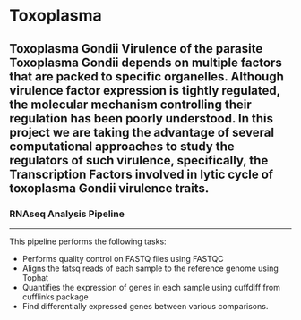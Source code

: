 # Toxoplasma
## Toxoplasma Gondii Virulence of the parasite Toxoplasma Gondii depends on multiple factors that are packed to specific organelles. Although virulence factor expression is tightly regulated, the molecular mechanism controlling their regulation has been poorly understood. In this project we are taking the advantage of several computational approaches to study the regulators of such virulence, specifically, the Transcription Factors involved in lytic cycle of toxoplasma Gondii virulence traits.
### RNAseq Analysis Pipeline

***
This pipeline performs the following tasks:
* Performs quality control on FASTQ files using FASTQC
* Aligns the fatsq reads of each sample to the reference genome using Tophat
* Quantifies the expression of genes in each sample using cuffdiff from cufflinks package
* Find differentially expressed genes between various comparisons. 
